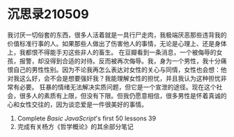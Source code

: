 # 沉思录210509

我讨厌一切俗套的东西，很多人活着就是一具行尸走肉，我极端厌恶那些违背我的价值标准行事的人。如果那些人做出了伤害他人的事情，无论是心理上、还是身体上，我都恨不得能手刃这些非人的畜生。
在豆瓣看到一条消息，一个被侮辱的女孩，报警，却没得到合适的对待。反而被再次侮辱。我，身为一个男性，我十分痛恨自己的男性性别。因为不论我再怎么表达对女性的关心与同情，女性也会想：他对我这么好，会不会是想要强奸我？我能理解女性的担忧，并且我认为这种担忧非常有必要。
狂暴的情绪无法解决实质问题，但它是一个宣泄的途径。现在这个社会，很多人的素质有上限，但没有下限。但我仍愿意相信，很多男性是怀着真诚的心和女性交往的，因为谈恋爱是一件很美好的事情。

1. Complete _Basic JavaScript_'s first 50 lessons 39
2. 完成有关杨方《哲学概论》的其余部分笔记
<!--stackedit_data:
eyJoaXN0b3J5IjpbLTE5Mzc3NDYyMjBdfQ==
-->